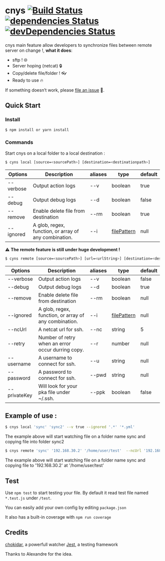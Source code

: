 # cnys [![Build Status](https://travis-ci.org/FabienGreard/cnys.svg?branch=master)](https://travis-ci.org/FabienGreard/cnys)[![dependencies Status](https://david-dm.org/FabienGreard/cnys/status.svg)](https://david-dm.org/FabienGreard/cnys)[![devDependencies Status](https://david-dm.org/FabienGreard/cnys/dev-status.svg)](https://david-dm.org/FabienGreard/cnys?type=dev)

cnys main feature allow developers to synchronize files between remote server on change !, **what it does**:

- sftp ! :globe_with_meridians:
- Server hoping (netcat) :lock:
- Copy/delete file/folder ! :eyeglasses:
- Ready to use :fire:

If something doesn’t work, please [file an issue](https://github.com/FabienGreard/cnys/issues/new) :bug:.

## Quick Start

### Install

```sh
$ npm install or yarn install
```

### Commands

Start cnys on a local folder to a local destination :

```sh
$ cyns local [source=<sourcePath>] [destination=<destinationpath>]
```

| Options   | Description                                           | aliases | type                                                  | default |
| --------- | ----------------------------------------------------- | ------- | ----------------------------------------------------- | ------- |
| --verbose | Output action logs                                    | --v     | boolean                                               | true    |
| --debug   | Output debug logs                                     | --d     | boolean                                               | false   |
| --remove  | Enable delete file from destination                   | --rm    | boolean                                               | true    |
| --ignored | A glob, regex, function, or array of any combination. | --i     | [filePattern](https://github.com/micromatch/anymatch) | null    |

:warning: **The remote feature is still under huge development !**

```sh
$ cyns remote [source=<sourcePath>] [url=<urlString>] [destination=<destinationpath>]
```

| Options      | Description                                           | aliases | type                                                  | default |
| ------------ | ----------------------------------------------------- | ------- | ----------------------------------------------------- | ------- |
| --verbose    | Output action logs                                    | --v     | boolean                                               | false   |
| --debug      | Output debug logs                                     | --d     | boolean                                               | true    |
| --remove     | Enable delete file from destination                   | --rm    | boolean                                               | null    |
| --ignored    | A glob, regex, function, or array of any combination. | --i     | [filePattern](https://github.com/micromatch/anymatch) | null    |
| --ncUrl      | A netcat url for ssh.                                 | --nc    | string                                                | 5       |
| --retry      | Number of retry when an error occur durring copy.     | --r     | number                                                | null    |
| --username   | A username to connect for ssh.                        | --u     | string                                                | null    |
| --password   | A password to connect for ssh.                        | --pwd   | string                                                | null    |
| --privateKey | Will look for your pka file under ~/.ssh.             | --ppk   | boolean                                               | false   |

## Example of use :

```sh
$ cnys local 'sync' 'sync2' --v true --ignored '.*' '*.yml'
```

The example above will start watching file on a folder name sync and copying file into folder sync2

```sh
$ cnys remote 'sync' '192.168.30.2' '/home/user/test'  --ncUrl '192.168.30.3' --username 'fgreard' --privateKey true --retry 100
```

The example above will start watching file on a folder name sync and copying file to '192.168.30.2' at '/home/user/test'

## Test

Use `npm test` to start testing your file. By default it read test file named `*.test.js` under `/test`.

You can easily add your own config by editing `package.json`

It also has a built-in coverage with `npm run coverage`

## Credits

[chokidar](https://github.com/paulmillr/chokidar), a powerfull watcher
[Jest](https://facebook.github.io/jest/), a testing framework

Thanks to Alexandre for the idea.
